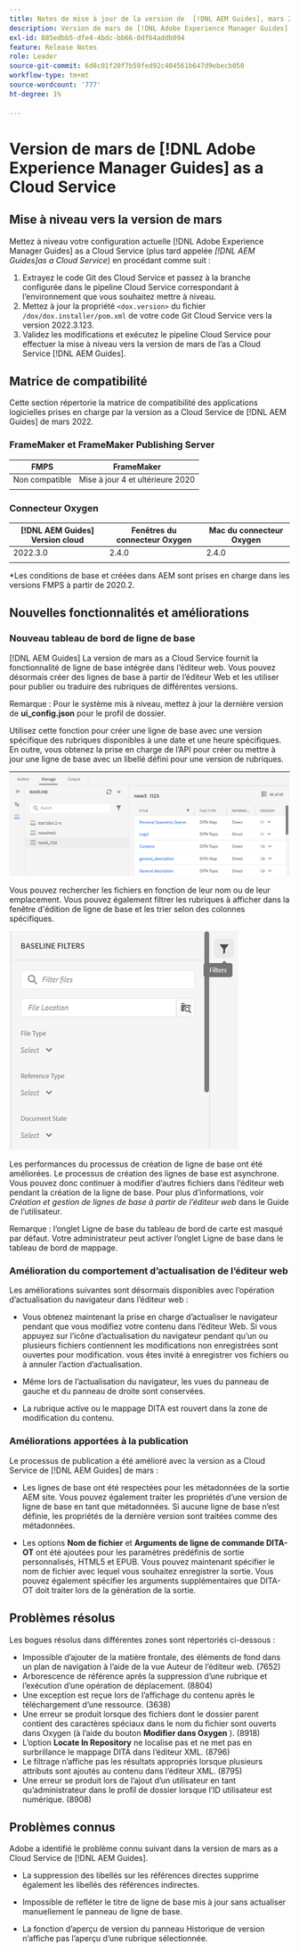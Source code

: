 ```yaml
---
title: Notes de mise à jour de la version de  [!DNL AEM Guides], mars 2022
description: Version de mars de [!DNL Adobe Experience Manager Guides] as a Cloud Service
exl-id: 885edbb5-dfe4-4bdc-bb66-0df64addb094
feature: Release Notes
role: Leader
source-git-commit: 6d8c01f20f7b59fed92c404561b647d9ebecb050
workflow-type: tm+mt
source-wordcount: '777'
ht-degree: 1%

---
```


# Version de mars de [!DNL Adobe Experience Manager Guides] as a Cloud Service

## Mise à niveau vers la version de mars

Mettez à niveau votre configuration actuelle [!DNL Adobe Experience Manager Guides] as a Cloud Service (plus tard appelée *[!DNL AEM Guides]as a Cloud Service*) en procédant comme suit :
1. Extrayez le code Git des Cloud Service et passez à la branche configurée dans le pipeline Cloud Service correspondant à l’environnement que vous souhaitez mettre à niveau.
1. Mettez à jour la propriété `<dox.version>` du fichier `/dox/dox.installer/pom.xml` de votre code Git Cloud Service vers la version 2022.3.123.
1. Validez les modifications et exécutez le pipeline Cloud Service pour effectuer la mise à niveau vers la version de mars de l’as a Cloud Service [!DNL AEM Guides].

## Matrice de compatibilité

Cette section répertorie la matrice de compatibilité des applications logicielles prises en charge par la version as a Cloud Service de [!DNL AEM Guides] de mars 2022.

### FrameMaker et FrameMaker Publishing Server

| FMPS | FrameMaker |
| --- | --- |
| Non compatible | Mise à jour 4 et ultérieure 2020 |
| | |


### Connecteur Oxygen

| [!DNL AEM Guides] Version cloud | Fenêtres du connecteur Oxygen | Mac du connecteur Oxygen |
| --- | --- | --- |
| 2022.3.0 | 2.4.0 | 2.4.0 |
|  |  |  |

*Les conditions de base et créées dans AEM sont prises en charge dans les versions FMPS à partir de 2020.2.

## Nouvelles fonctionnalités et améliorations

### Nouveau tableau de bord de ligne de base

[!DNL AEM Guides] La version de mars as a Cloud Service fournit la fonctionnalité de ligne de base intégrée dans l’éditeur web. Vous pouvez désormais créer des lignes de base à partir de l’éditeur Web et les utiliser pour publier ou traduire des rubriques de différentes versions.

Remarque : Pour le système mis à niveau, mettez à jour la dernière version de **ui_config.json** pour le profil de dossier.

Utilisez cette fonction pour créer une ligne de base avec une version spécifique des rubriques disponibles à une date et une heure spécifiques. En outre, vous obtenez la prise en charge de l’API pour créer ou mettre à jour une ligne de base avec un libellé défini pour une version de rubriques.

![Onglet de gestion de ligne de base](assets/baseline-manage.png)

Vous pouvez rechercher les fichiers en fonction de leur nom ou de leur emplacement. Vous pouvez également filtrer les rubriques à afficher dans la fenêtre d&#39;édition de ligne de base et les trier selon des colonnes spécifiques.

![Onglet de gestion de ligne de base](assets/baseline-filter.png)

Les performances du processus de création de ligne de base ont été améliorées. Le processus de création des lignes de base est asynchrone. Vous pouvez donc continuer à modifier d’autres fichiers dans l’éditeur web pendant la création de la ligne de base. Pour plus d’informations, voir *Création et gestion de lignes de base à partir de l’éditeur web* dans le Guide de l’utilisateur.

Remarque : l’onglet Ligne de base du tableau de bord de carte est masqué par défaut. Votre administrateur peut activer l’onglet Ligne de base dans le tableau de bord de mappage.

### Amélioration du comportement d’actualisation de l’éditeur web

Les améliorations suivantes sont désormais disponibles avec l’opération d’actualisation du navigateur dans l’éditeur web :

* Vous obtenez maintenant la prise en charge d’actualiser le navigateur pendant que vous modifiez votre
contenu dans l’éditeur Web. Si vous appuyez sur l’icône d’actualisation du navigateur pendant qu’un ou plusieurs fichiers contiennent
les modifications non enregistrées sont ouvertes pour modification. vous êtes invité à enregistrer vos fichiers ou à annuler l’action d’actualisation.

* Même lors de l’actualisation du navigateur, les vues du panneau de gauche et du panneau de droite sont conservées.

* La rubrique active ou le mappage DITA est rouvert dans la zone de modification du contenu.

### Améliorations apportées à la publication

Le processus de publication a été amélioré avec la version as a Cloud Service de [!DNL AEM Guides] de mars :

* Les lignes de base ont été respectées pour les métadonnées de la sortie AEM site. Vous pouvez également traiter les propriétés d’une version de ligne de base en tant que métadonnées. Si aucune ligne de base n’est définie, les propriétés de la dernière version sont traitées comme des métadonnées.

* Les options **Nom de fichier** et **Arguments de ligne de commande DITA-OT** ont été ajoutées pour les paramètres prédéfinis de sortie personnalisés, HTML5 et EPUB. Vous pouvez maintenant spécifier le nom de fichier avec lequel vous souhaitez enregistrer la sortie. Vous pouvez également spécifier les arguments supplémentaires que DITA-OT doit traiter lors de la génération de la sortie.

## Problèmes résolus

Les bogues résolus dans différentes zones sont répertoriés ci-dessous :

* Impossible d’ajouter de la matière frontale, des éléments de fond dans un plan de navigation à l’aide de la vue Auteur de l’éditeur web. (7652)
* Arborescence de référence après la suppression d’une rubrique et l’exécution d’une opération de déplacement. (8804)
* Une exception est reçue lors de l’affichage du contenu après le téléchargement d’une ressource. (3638)
* Une erreur se produit lorsque des fichiers dont le dossier parent contient des caractères spéciaux dans le nom du fichier sont ouverts dans Oxygen (à l’aide du bouton **Modifier dans Oxygen** ). (8918)
* L’option **Locate In Repository** ne localise pas et ne met pas en surbrillance le mappage DITA dans l’éditeur XML. (8796)
* Le filtrage n’affiche pas les résultats appropriés lorsque plusieurs attributs sont ajoutés au contenu dans l’éditeur XML. (8795)
* Une erreur se produit lors de l’ajout d’un utilisateur en tant qu’administrateur dans le profil de dossier lorsque l’ID utilisateur est numérique. (8908)

## Problèmes connus

Adobe a identifié le problème connu suivant dans la version de mars as a Cloud Service de [!DNL AEM Guides].

* La suppression des libellés sur les références directes supprime également les libellés des références indirectes.

* Impossible de refléter le titre de ligne de base mis à jour sans actualiser manuellement le panneau de ligne de base.

* La fonction d’aperçu de version du panneau Historique de version n’affiche pas l’aperçu d’une rubrique sélectionnée.

